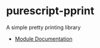 # purescript-pprint

A simple pretty printing library

- [Module Documentation](generated-docs/Text/Pretty.md)
